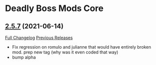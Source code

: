 # Deadly Boss Mods Core

## [2.5.7](https://github.com/DeadlyBossMods/DBM-TBC-Classic/tree/2.5.7) (2021-06-14)
[Full Changelog](https://github.com/DeadlyBossMods/DBM-TBC-Classic/compare/2.5.6...2.5.7) [Previous Releases](https://github.com/DeadlyBossMods/DBM-TBC-Classic/releases)

- Fix regression on romulo and julianne that would have entirely broken mod. prep new tag (why was it even coded that way)  
- bump alpha  
